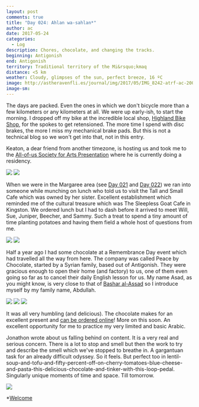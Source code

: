 ```yaml
---
layout: post
comments: true
title: "Day 024: Ahlan wa-sahlan*"
author: ac
date: 2017-05-24
categories:
  - Log
description: Chores, chocolate, and changing the tracks.
beginning: Antigonish
end: Antigonish
territory: Traditional territory of the Mi&rsquo;kmaq 
distance: <5 km
weather: Cloudy, glimpses of the sun, perfect breeze, 16 ºC
image: http://astheravenfli.es/journal/img/2017/05/IMG_8242-atrf-ac-2000-web.jpg
image-sm:
---
```


The days are packed. Even the ones in which we don't bicycle more than a few kilometers or any kilometers at all. We were up early-ish, to start the morning. I dropped off my bike at the incredible local shop, [Highland Bike Shop](https://www.facebook.com/HighlandBikeShop/), for the spokes to get retensioned. The more time I spend with disc brakes, the more I miss my mechanical brake pads. But this is not a technical blog so we won't get into that, not in this entry. 

Keaton, a dear friend from another timezone, is hosting us and took me to the [All-of-us Society for Arts Presentation](http://www.asapartcentre.com/all-of-us-society-for-art-presentation.html) where he is currently doing a residency. 

<img src="http://astheravenfli.es/journal/img/2017/05/IMG_8205-atrf-ac-2000-web.jpg">

<img src="http://astheravenfli.es/journal/img/2017/05/IMG_8211-atrf-ac-2000-web.jpg">

When we were in the Margaree area (see [Day 021](http://astheravenfli.es/journal/2017/05/21/day-021/) and [Day 022](http://astheravenfli.es/journal/2017/05/22/day-022/)) we ran into someone while munching on lunch who told us to visit the Tall and Small Cafe which was owned by her sister. Excellent establishment which reminded me of the cultural treasure which was The Sleepless Goat Cafe in Kingston. We ordered lunch but I had to dash before it arrived to meet Will, Sue, Juniper, Beecher, and Sammy. Such a treat to spend a tiny amount of time planting potatoes and having them field a whole host of questions from me. 

<img src="http://astheravenfli.es/journal/img/2017/05/IMG_8215-atrf-ac-2000-web.jpg">

<img src="http://astheravenfli.es/journal/img/2017/05/IMG_8218-atrf-ac-2000-web.jpg">

Half a year ago I had some chocolate at a Remembrance Day event which had travelled all the way from here. The company was called Peace by Chocolate, started by a Syrian family, based out of Antigonish. They were gracious enough to open their home (and factory) to us, one of them even going so far as to cancel their daily English lesson for us. My name Asad, as you might know, is very close to that of [Bashar al-Assad](https://en.wikipedia.org/wiki/Bashar_al-Assad) so I introduce myself by my family name, Abdullah.

<img src="http://astheravenfli.es/journal/img/2017/05/IMG_8231-atrf-ac-2000-web.jpg">

<img src="http://astheravenfli.es/journal/img/2017/05/IMG_8240-atrf-ac-2000-web.jpg">

<img src="http://astheravenfli.es/journal/img/2017/05/IMG_2411-atrf-jcr-2000-web.jpg">

It was all very humbling (and delicious). The chocolate makes for an excellent present and [can be ordered online](https://www.peacebychocolate.ca/)! More on this soon. An excellent opportunity for me to practice my very limited and basic Arabic. 

Jonathon wrote about us falling behind on content. It is a very real and serious concern. There is a lot to stop and smell but then the work to try and describe the smell which we've stopped to breathe in. A gargantuan task for an already difficult odyssey. So it feels. But perfect too in lentil-soup-and-tofu-and-fifty-percent-off-on-cherry-tomatoes-blue-cheese-and-pasta-this-delicious-chocolate-and-tinker-with-this-loop-pedal. Singularly unique moments of time and space. Till tomorrow.

<img src="http://astheravenfli.es/journal/img/2017/05/IMG_8260-atrf-ac-2000-web.jpg">

*[Welcome](https://en.wiktionary.org/wiki/أهلا_وسهلا)